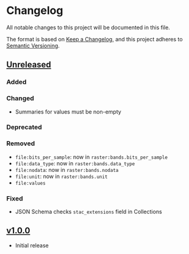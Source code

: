 # Changelog
All notable changes to this project will be documented in this file.

The format is based on [Keep a Changelog](https://keepachangelog.com/en/1.0.0/),
and this project adheres to [Semantic Versioning](https://semver.org/spec/v2.0.0.html).

## [Unreleased]

### Added

### Changed

- Summaries for values must be non-empty

### Deprecated

### Removed

- `file:bits_per_sample`: now in `raster:bands.bits_per_sample`
- `file:data_type`: now in `raster:bands.data_type`
- `file:nodata`: now in `raster:bands.nodata`
- `file:unit`: now in `raster:bands.unit`
- `file:values`

### Fixed

- JSON Schema checks `stac_extensions` field in Collections

## [v1.0.0]

- Initial release

[Unreleased]: <https://github.com/stac-extensions/template/compare/v1.0.0...HEAD>
[v1.0.0]: <https://github.com/stac-extensions/tree/v1.0.0>

